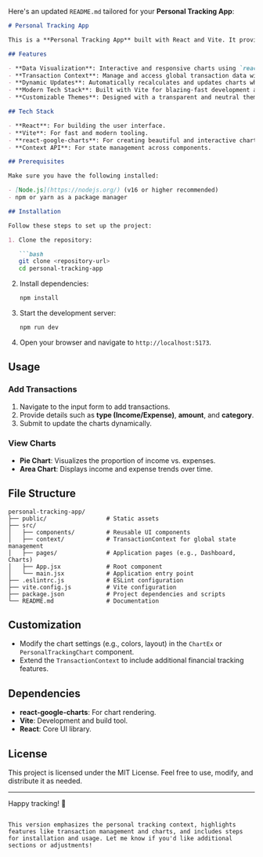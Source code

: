 Here's an updated `README.md` tailored for your **Personal Tracking App**:

```markdown
# Personal Tracking App

This is a **Personal Tracking App** built with React and Vite. It provides visual insights into your financial transactions, such as income and expenses, through interactive charts and real-time updates. The app aims to help users track and manage their personal finances effectively.

## Features

- **Data Visualization**: Interactive and responsive charts using `react-google-charts`.
- **Transaction Context**: Manage and access global transaction data with React Context API.
- **Dynamic Updates**: Automatically recalculates and updates charts when transactions change.
- **Modern Tech Stack**: Built with Vite for blazing-fast development and optimized builds.
- **Customizable Themes**: Designed with a transparent and neutral theme.

## Tech Stack

- **React**: For building the user interface.
- **Vite**: For fast and modern tooling.
- **react-google-charts**: For creating beautiful and interactive charts.
- **Context API**: For state management across components.

## Prerequisites

Make sure you have the following installed:

- [Node.js](https://nodejs.org/) (v16 or higher recommended)
- npm or yarn as a package manager

## Installation

Follow these steps to set up the project:

1. Clone the repository:

   ```bash
   git clone <repository-url>
   cd personal-tracking-app
   ```

2. Install dependencies:

   ```bash
   npm install
   ```

3. Start the development server:

   ```bash
   npm run dev
   ```

4. Open your browser and navigate to `http://localhost:5173`.

## Usage

### Add Transactions

1. Navigate to the input form to add transactions.
2. Provide details such as **type (Income/Expense)**, **amount**, and **category**.
3. Submit to update the charts dynamically.

### View Charts

- **Pie Chart**: Visualizes the proportion of income vs. expenses.
- **Area Chart**: Displays income and expense trends over time.

## File Structure

```
personal-tracking-app/
├── public/                 # Static assets
├── src/
│   ├── components/         # Reusable UI components
│   ├── context/            # TransactionContext for global state management
│   ├── pages/              # Application pages (e.g., Dashboard, Charts)
│   ├── App.jsx             # Root component
│   └── main.jsx            # Application entry point
├── .eslintrc.js            # ESLint configuration
├── vite.config.js          # Vite configuration
├── package.json            # Project dependencies and scripts
└── README.md               # Documentation
```

## Customization

- Modify the chart settings (e.g., colors, layout) in the `ChartEx` or `PersonalTrackingChart` component.
- Extend the `TransactionContext` to include additional financial tracking features.

## Dependencies

- **react-google-charts**: For chart rendering.
- **Vite**: Development and build tool.
- **React**: Core UI library.

## License

This project is licensed under the MIT License. Feel free to use, modify, and distribute it as needed.

---

Happy tracking! 🎉
```

This version emphasizes the personal tracking context, highlights features like transaction management and charts, and includes steps for installation and usage. Let me know if you'd like additional sections or adjustments!